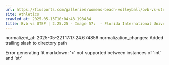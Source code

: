 ```yaml
---
url: https://fiusports.com/galleries/womens-beach-volleyball/bvb-vs-utep-2-25-25/image-57/356/62737/
site: Athletics
crawled_at: 2025-05-13T10:04:43.198434
title: Bvb vs UTEP | 2.25.25 - Image 57:  - Florida International University
---
```

normalized_at: 2025-05-22T17:17:24.674856
normalization_changes: Added trailing slash to directory path

Error generating fit markdown: '<' not supported between instances of 'int' and 'str'